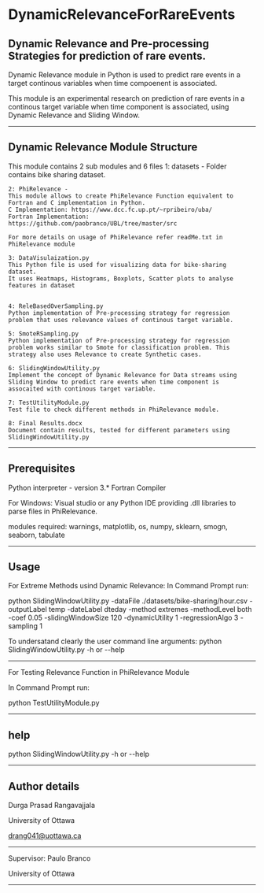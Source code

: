# DynamicRelevanceForRareEvents

Dynamic Relevance and Pre-processing Strategies for prediction of rare events.
-------------------------------
Dynamic Relevance module in Python is used to predict rare events in a target continous variables when time compoenent is associated.

This module is an experimental research on prediction of rare events in a continous target variable when time component is associated, using Dynamic Relevance and Sliding Window.


-------------------------------
Dynamic Relevance Module Structure
-------------------------------
This module contains 2 sub modules and 6 files
    1: datasets - Folder  contains bike sharing dataset.

    2: PhiRelevance -
    This module allows to create PhiRelevance Function equivalent to Fortran and C implementation in Python.
    C Implementation: https://www.dcc.fc.up.pt/~rpribeiro/uba/
    Fortran Implementation: https://github.com/paobranco/UBL/tree/master/src

    For more details on usage of PhiRelevance refer readMe.txt in PhiRelevance module

    3: DataVisulaization.py
    This Python file is used for visualizing data for bike-sharing dataset.
    It uses Heatmaps, Histograms, Boxplots, Scatter plots to analyse features in dataset


    4: ReleBasedOverSampling.py
    Python implementation of Pre-processing strategy for regression problem that uses relevance values of continous target variable.

    5: SmoteRSampling.py
    Python implementation of Pre-processing strategy for regression problem works similar to Smote for classification problem. This strategy also uses Relevance to create Synthetic cases.

    6: SlidingWindowUtility.py
    Implement the concept of Dynamic Relevance for Data streams using Sliding Window to predict rare events when time component is assocaited with continous target variable.

    7: TestUtilityModule.py
    Test file to check different methods in PhiRelevance module.

    8: Final Results.docx
    Document contain results, tested for different parameters using SlidingWindowUtility.py


-------------------------------
Prerequisites
-------------------------------
Python interpreter - version 3.*
Fortran Compiler

For Windows:
    Visual studio or any Python IDE providing .dll libraries to parse files in PhiRelevance.


modules required:
    warnings, matplotlib, os, numpy, sklearn, smogn, seaborn, tabulate

-------------------------------
Usage
-------------------------------
For Extreme Methods usind Dynamic Relevance:
In Command Prompt run:

python SlidingWindowUtility.py -dataFile ./datasets/bike-sharing/hour.csv -outputLabel temp -dateLabel dteday -method extremes -methodLevel both -coef 0.05 -slidingWindowSize 120 -dynamicUtility 1 -regressionAlgo 3 -sampling 1

To undersatand clearly the user command line arguments: python SlidingWindowUtility.py -h or --help

-------------------------------
For Testing Relevance Function in PhiRelevance Module

In Command Prompt run:

python TestUtilityModule.py

-------------------------------
help
-------------------------------
python SlidingWindowUtility.py -h or --help

-------------------------------
Author details
-------------------------------

Durga Prasad Rangavajjala

University of Ottawa

drang041@uottawa.ca

-----------------------------------

Supervisor: Paulo Branco

University of Ottawa

-------------------------------

